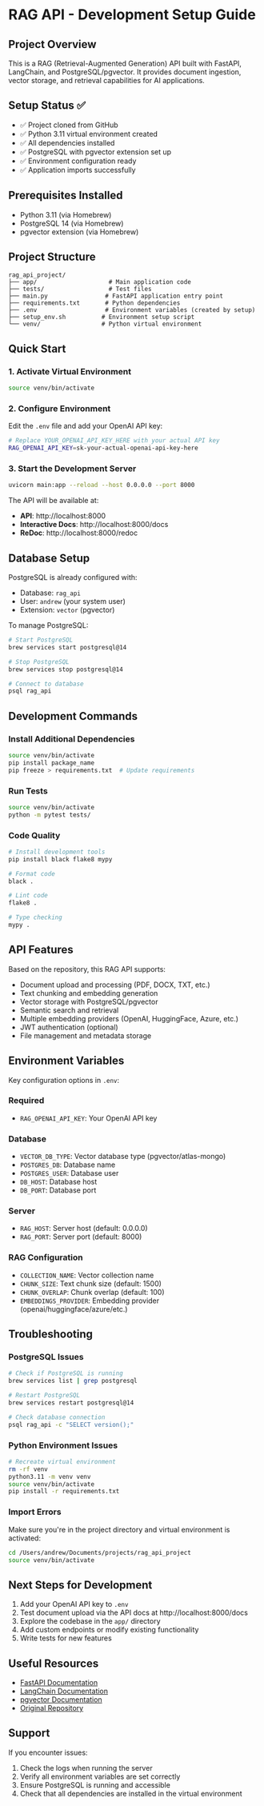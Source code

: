 # RAG API - Development Setup Guide

## Project Overview
This is a RAG (Retrieval-Augmented Generation) API built with FastAPI, LangChain, and PostgreSQL/pgvector. It provides document ingestion, vector storage, and retrieval capabilities for AI applications.

## Setup Status ✅
- ✅ Project cloned from GitHub
- ✅ Python 3.11 virtual environment created
- ✅ All dependencies installed
- ✅ PostgreSQL with pgvector extension set up
- ✅ Environment configuration ready
- ✅ Application imports successfully

## Prerequisites Installed
- Python 3.11 (via Homebrew)
- PostgreSQL 14 (via Homebrew)
- pgvector extension (via Homebrew)

## Project Structure
```
rag_api_project/
├── app/                    # Main application code
├── tests/                  # Test files
├── main.py                # FastAPI application entry point
├── requirements.txt       # Python dependencies
├── .env                   # Environment variables (created by setup)
├── setup_env.sh          # Environment setup script
└── venv/                 # Python virtual environment
```

## Quick Start

### 1. Activate Virtual Environment
```bash
source venv/bin/activate
```

### 2. Configure Environment
Edit the `.env` file and add your OpenAI API key:
```bash
# Replace YOUR_OPENAI_API_KEY_HERE with your actual API key
RAG_OPENAI_API_KEY=sk-your-actual-openai-api-key-here
```

### 3. Start the Development Server
```bash
uvicorn main:app --reload --host 0.0.0.0 --port 8000
```

The API will be available at:
- **API**: http://localhost:8000
- **Interactive Docs**: http://localhost:8000/docs
- **ReDoc**: http://localhost:8000/redoc

## Database Setup
PostgreSQL is already configured with:
- Database: `rag_api`
- User: `andrew` (your system user)
- Extension: `vector` (pgvector)

To manage PostgreSQL:
```bash
# Start PostgreSQL
brew services start postgresql@14

# Stop PostgreSQL
brew services stop postgresql@14

# Connect to database
psql rag_api
```

## Development Commands

### Install Additional Dependencies
```bash
source venv/bin/activate
pip install package_name
pip freeze > requirements.txt  # Update requirements
```

### Run Tests
```bash
source venv/bin/activate
python -m pytest tests/
```

### Code Quality
```bash
# Install development tools
pip install black flake8 mypy

# Format code
black .

# Lint code
flake8 .

# Type checking
mypy .
```

## API Features
Based on the repository, this RAG API supports:
- Document upload and processing (PDF, DOCX, TXT, etc.)
- Text chunking and embedding generation
- Vector storage with PostgreSQL/pgvector
- Semantic search and retrieval
- Multiple embedding providers (OpenAI, HuggingFace, Azure, etc.)
- JWT authentication (optional)
- File management and metadata storage

## Environment Variables
Key configuration options in `.env`:

### Required
- `RAG_OPENAI_API_KEY`: Your OpenAI API key

### Database
- `VECTOR_DB_TYPE`: Vector database type (pgvector/atlas-mongo)
- `POSTGRES_DB`: Database name
- `POSTGRES_USER`: Database user
- `DB_HOST`: Database host
- `DB_PORT`: Database port

### Server
- `RAG_HOST`: Server host (default: 0.0.0.0)
- `RAG_PORT`: Server port (default: 8000)

### RAG Configuration
- `COLLECTION_NAME`: Vector collection name
- `CHUNK_SIZE`: Text chunk size (default: 1500)
- `CHUNK_OVERLAP`: Chunk overlap (default: 100)
- `EMBEDDINGS_PROVIDER`: Embedding provider (openai/huggingface/azure/etc.)

## Troubleshooting

### PostgreSQL Issues
```bash
# Check if PostgreSQL is running
brew services list | grep postgresql

# Restart PostgreSQL
brew services restart postgresql@14

# Check database connection
psql rag_api -c "SELECT version();"
```

### Python Environment Issues
```bash
# Recreate virtual environment
rm -rf venv
python3.11 -m venv venv
source venv/bin/activate
pip install -r requirements.txt
```

### Import Errors
Make sure you're in the project directory and virtual environment is activated:
```bash
cd /Users/andrew/Documents/projects/rag_api_project
source venv/bin/activate
```

## Next Steps for Development
1. Add your OpenAI API key to `.env`
2. Test document upload via the API docs at http://localhost:8000/docs
3. Explore the codebase in the `app/` directory
4. Add custom endpoints or modify existing functionality
5. Write tests for new features

## Useful Resources
- [FastAPI Documentation](https://fastapi.tiangolo.com/)
- [LangChain Documentation](https://python.langchain.com/)
- [pgvector Documentation](https://github.com/pgvector/pgvector)
- [Original Repository](https://github.com/VaitaR/rag_api)

## Support
If you encounter issues:
1. Check the logs when running the server
2. Verify all environment variables are set correctly
3. Ensure PostgreSQL is running and accessible
4. Check that all dependencies are installed in the virtual environment
